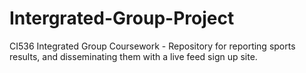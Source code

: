 # Intergrated-Group-Project
CI536 Integrated Group Coursework - Repository for reporting sports results, and disseminating them with a live feed sign up site.
